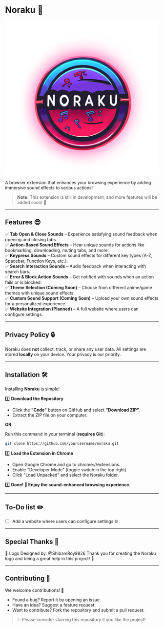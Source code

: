# **Noraku** 🎵  

![Noraku Logo](icons/noraku_extra.png)  

A browser extension that enhances your browsing experience by adding immersive sound effects to various actions!  

> **Note:** This extension is still in development, and more features will be added soon! 🚀  

---

## **Features 😎**  

✅ **Tab Open & Close Sounds** – Experience satisfying sound feedback when opening and closing tabs.  
✅ **Action-Based Sound Effects** – Hear unique sounds for actions like bookmarking, downloading, muting tabs, and more.  
✅ **Keypress Sounds** – Custom sound effects for different key types (A-Z, Spacebar, Function Keys, etc.).  
✅ **Search Interaction Sounds** – Audio feedback when interacting with search bars.  
✅ **Error & Block Action Sounds** – Get notified with sounds when an action fails or is blocked.  
✅ **Theme Selection (Coming Soon)** – Choose from different anime/game themes with unique sound effects.  
✅ **Custom Sound Support (Coming Soon)** – Upload your own sound effects for a personalized experience.  
✅ **Website Integration (Planned)** – A full website where users can configure settings.  

---

## **Privacy Policy 🔒**  

Noraku does **not** collect, track, or share any user data. All settings are stored **locally** on your device. Your privacy is our priority.  

---

## **Installation 🛠️**  

Installing **Noraku** is simple!  

1️⃣ **Download the Repository**  
- Click the **"Code"** button on GitHub and select **"Download ZIP"**.  
- Extract the ZIP file on your computer.  

**OR**  

Run this command in your terminal (**requires Git**):  
```bash
git clone https://github.com/yourusername/noraku.git
```

2️⃣ **Load the Extension in Chrome**
- Open Google Chrome and go to chrome://extensions.
- Enable "Developer Mode" (toggle switch in the top right).
- Click "Load Unpacked" and select the Noraku folder.

3️⃣ **Done! 🎉 Enjoy the sound-enhanced browsing experience.**

---

## **To-Do list ✏️**

- [ ] Add a website where users can configure settings 🌐

---

## **Special Thanks 💖**

🎨 Logo Designed by: @ShibamRoy9826
Thank you for creating the Noraku logo and being a great help in this project! 🙌

---

## **Contributing 🙏**

We welcome contributions! 💙
- Found a bug? Report it by opening an issue.
- Have an idea? Suggest a feature request.
- Want to contribute? Fork the repository and submit a pull request.

> ✨ Please consider starring this repository if you like the project!
